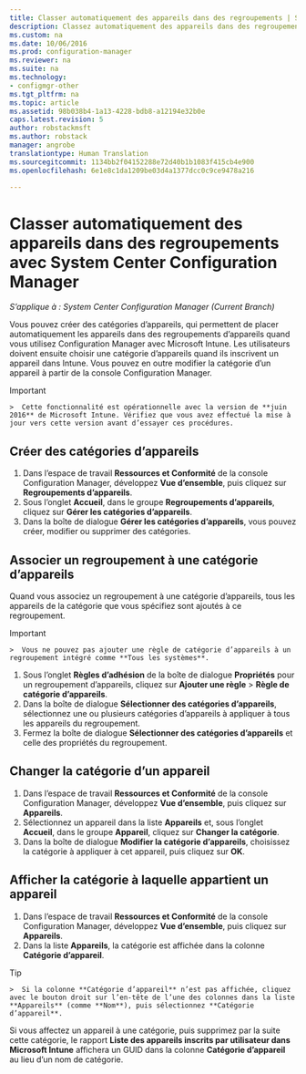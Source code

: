 ```yaml
---
title: Classer automatiquement des appareils dans des regroupements | System Center Configuration Manager
description: Classez automatiquement des appareils dans des regroupements avec System Center Configuration Manager.
ms.custom: na
ms.date: 10/06/2016
ms.prod: configuration-manager
ms.reviewer: na
ms.suite: na
ms.technology:
- configmgr-other
ms.tgt_pltfrm: na
ms.topic: article
ms.assetid: 98b038b4-1a13-4228-bdb8-a12194e32b0e
caps.latest.revision: 5
author: robstackmsft
ms.author: robstack
manager: angrobe
translationtype: Human Translation
ms.sourcegitcommit: 1134bb2f04152288e72d40b1b1083f415cb4e900
ms.openlocfilehash: 6e1e8c1da1209be03d4a1377dcc0c9ce9478a216

---
```

# <a name="automatically-categorize-devices-into-collections-with-system-center-configuration-manager"></a>Classer automatiquement des appareils dans des regroupements avec System Center Configuration Manager

*S’applique à : System Center Configuration Manager (Current Branch)*

Vous pouvez créer des catégories d’appareils, qui permettent de placer automatiquement les appareils dans des regroupements d’appareils quand vous utilisez Configuration Manager avec Microsoft Intune. Les utilisateurs doivent ensuite choisir une catégorie d’appareils quand ils inscrivent un appareil dans Intune. Vous pouvez en outre modifier la catégorie d’un appareil à partir de la console Configuration Manager.

> [!IMPORTANT]  
    >  Cette fonctionnalité est opérationnelle avec la version de **juin 2016** de Microsoft Intune. Vérifiez que vous avez effectué la mise à jour vers cette version avant d’essayer ces procédures.

## <a name="create-device-categories"></a>Créer des catégories d’appareils

1.  Dans l’espace de travail **Ressources et Conformité** de la console Configuration Manager, développez **Vue d’ensemble**, puis cliquez sur **Regroupements d’appareils**.
2.  Sous l’onglet **Accueil**, dans le groupe **Regroupements d’appareils**, cliquez sur **Gérer les catégories d’appareils**.
3.  Dans la boîte de dialogue **Gérer les catégories d’appareils**, vous pouvez créer, modifier ou supprimer des catégories.

## <a name="associate-a-collection-with-a-device-category"></a>Associer un regroupement à une catégorie d’appareils

Quand vous associez un regroupement à une catégorie d’appareils, tous les appareils de la catégorie que vous spécifiez sont ajoutés à ce regroupement.

> [!IMPORTANT]  
    >  Vous ne pouvez pas ajouter une règle de catégorie d’appareils à un regroupement intégré comme **Tous les systèmes**.

1.  Sous l’onglet **Règles d’adhésion** de la boîte de dialogue **Propriétés** pour un regroupement d’appareils, cliquez sur **Ajouter une règle** > **Règle de catégorie d’appareils**.
2.  Dans la boîte de dialogue **Sélectionner des catégories d’appareils**, sélectionnez une ou plusieurs catégories d’appareils à appliquer à tous les appareils du regroupement.
3.  Fermez la boîte de dialogue **Sélectionner des catégories d’appareils** et celle des propriétés du regroupement.


## <a name="change-the-category-of-a-device"></a>Changer la catégorie d’un appareil

1.  Dans l’espace de travail **Ressources et Conformité** de la console Configuration Manager, développez **Vue d’ensemble**, puis cliquez sur **Appareils**.
2.  Sélectionnez un appareil dans la liste **Appareils** et, sous l’onglet **Accueil**, dans le groupe **Appareil**, cliquez sur **Changer la catégorie**.
3.  Dans la boîte de dialogue **Modifier la catégorie d’appareils**, choisissez la catégorie à appliquer à cet appareil, puis cliquez sur **OK**.

## <a name="view-which-category-a-device-belongs-to"></a>Afficher la catégorie à laquelle appartient un appareil

1.  Dans l’espace de travail **Ressources et Conformité** de la console Configuration Manager, développez **Vue d’ensemble**, puis cliquez sur **Appareils**.
2.  Dans la liste **Appareils**, la catégorie est affichée dans la colonne **Catégorie d’appareil**.
> [!TIP]  
    >  Si la colonne **Catégorie d’appareil** n’est pas affichée, cliquez avec le bouton droit sur l’en-tête de l’une des colonnes dans la liste **Appareils** (comme **Nom**), puis sélectionnez **Catégorie d’appareil**.

Si vous affectez un appareil à une catégorie, puis supprimez par la suite cette catégorie, le rapport **Liste des appareils inscrits par utilisateur dans Microsoft Intune** affichera un GUID dans la colonne **Catégorie d’appareil** au lieu d’un nom de catégorie.



<!--HONumber=Nov16_HO1-->


